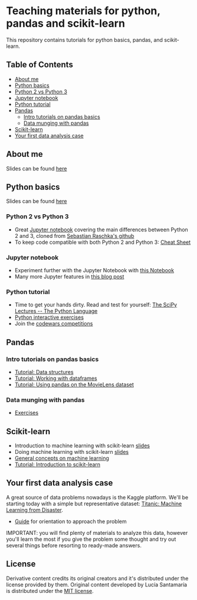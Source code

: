 # Teaching materials for python, pandas and scikit-learn
This repository contains tutorials for python basics, pandas, and scikit-learn.

## Table of Contents

 * [About me](#about-me)
 * [Python basics](#python-basics)
  * [Python 2 vs Python 3](#python-2-vs-python-3)
  * [Jupyter notebook](#jupyter-notebook)
  * [Python tutorial](#python-tutorial)
 * [Pandas](#pandas)
 	* [Intro tutorials on pandas basics](#intro-tutorials-on-pandas-basics)
 	* [Data munging with pandas](#data-munging-with-pandas)
 * [Scikit-learn](#scikit-learn)
 * [Your first data analysis case](#your-first-data-analysis-case)


## About me
Slides can be found [here](http://slides.com/luciasantamaria/about#/)

## Python basics
Slides can be found [here](https://slides.com/luciasantamaria/introtopython-pythonproglanguage/)

### Python 2 vs Python 3

 * Great [Jupyter notebook](https://github.com/luciasantamaria/pandas-tutorial/blob/master/key_differences_between_python_2_and_3.ipynb) covering the main differences between Python 2 and 3, cloned from [Sebastian Raschka's github](https://github.com/rasbt)
 * To keep code compatible with both Python 2 and Python 3: [Cheat Sheet](http://python-future.org/compatible_idioms.html#cheat-sheet-writing-python-2-3-compatible-code)

### Jupyter notebook

 * Experiment further with the Jupyter Notebook with [this Notebook](http://nbviewer.ipython.org/github/ipython/ipython/blob/2.x/examples/Notebook/Running%20Code.ipynb)
 * Many more Jupyter features in [this blog post](http://arogozhnikov.github.io/2016/09/10/jupyter-features.html) 
 
### Python tutorial 
 
 * Time to get your hands dirty. Read and test for yourself: [The SciPy Lectures -- The Python Language](http://scipy-lectures.github.io/intro/language/python_language.html)
 * [Python interactive exercises](http://codingbat.com/python)
 * Join the [codewars competitions](http://www.codewars.com/?language=python)

## Pandas 

### Intro tutorials on pandas basics

 * [Tutorial: Data structures](https://github.com/luciasantamaria/pandas-tutorial/blob/master/intro-to-pandas-1-Data-Structures.ipynb)
 * [Tutorial: Working with dataframes](https://github.com/luciasantamaria/pandas-tutorial/blob/master/intro-to-pandas-2-Working-With-DataFrames.ipynb)
 * [Tutorial: Using pandas on the MovieLens dataset](https://github.com/luciasantamaria/pandas-tutorial/blob/master/intro-to-pandas-3-Pandas-On-MovieLens.ipynb)

### Data munging with pandas

 * [Exercises](https://github.com/luciasantamaria/pandas-tutorial/blob/master/data-munging-with-pandas.ipynb)

## Scikit-learn

 * Introduction to machine learning with scikit-learn [slides](http://slides.com/luciasantamaria/intro-machine-learning-scikit-learn#/)
 * Doing machine learning with scikit-learn [slides](https://github.com/luciasantamaria/pandas-tutorial/blob/master/scikit-learn.pdf)
 * [General concepts on machine learning](http://www.astroml.org/sklearn_tutorial/general_concepts.html)
 * [Tutorial: Introduction to scikit-learn](https://github.com/luciasantamaria/pandas-tutorial/blob/master/intro-to-scikit-learn-1-Basics.ipynb)

## Your first data analysis case

A great source of data problems nowadays is the Kaggle platform. We'll be starting today with a simple but representative dataset: [Titanic: Machine Learning from Disaster](https://www.kaggle.com/c/titanic).

 * [Guide](https://github.com/luciasantamaria/pandas-tutorial/blob/master/titanic-machine-learning.ipynb) for orientation to approach the problem

IMPORTANT: you will find plenty of materials to analyze this data, however you'll learn the most if you give the problem some thought and try out several things before resorting to ready-made answers. 


## License
Derivative content credits its original creators and it's distributed under the license provided by them. 
Original content developed by Lucía Santamaría is distributed under the [MIT license](https://opensource.org/licenses/MIT).


